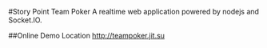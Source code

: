 #Story Point Team Poker
A realtime web application powered by nodejs and Socket.IO.

##Online Demo Location
<http://teampoker.jit.su>
